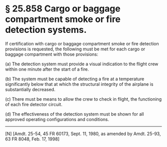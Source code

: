 # § 25.858   Cargo or baggage compartment smoke or fire detection systems.

If certification with cargo or baggage compartment smoke or fire detection provisions is requested, the following must be met for each cargo or baggage compartment with those provisions:


(a) The detection system must provide a visual indication to the flight crew within one minute after the start of a fire. 


(b) The system must be capable of detecting a fire at a temperature significantly below that at which the structural integrity of the airplane is substantially decreased. 


(c) There must be means to allow the crew to check in flight, the functioning of each fire detector circuit. 


(d) The effectiveness of the detection system must be shown for all approved operating configurations and conditions. 



---

[N] [Amdt. 25-54, 45 FR 60173, Sept. 11, 1980, as amended by Amdt. 25-93, 63 FR 8048, Feb. 17, 1998] 




